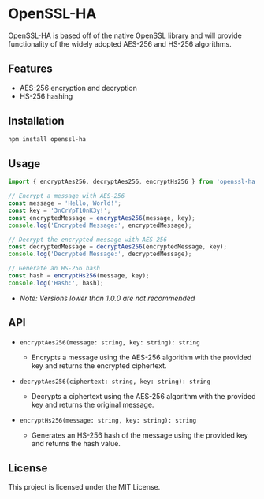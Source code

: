 # OpenSSL-HA

OpenSSL-HA is based off of the native OpenSSL library and will provide functionality of the widely adopted AES-256 and HS-256 algorithms.

## Features

- AES-256 encryption and decryption
- HS-256 hashing

## Installation

```bash
npm install openssl-ha
```

## Usage

```ts
import { encryptAes256, decryptAes256, encryptHs256 } from 'openssl-ha';

// Encrypt a message with AES-256
const message = 'Hello, World!';
const key = '3nCrYpT10nK3y!';
const encryptedMessage = encryptAes256(message, key);
console.log('Encrypted Message:', encryptedMessage);

// Decrypt the encrypted message with AES-256
const decryptedMessage = decryptAes256(encryptedMessage, key);
console.log('Decrypted Message:', decryptedMessage);

// Generate an HS-256 hash
const hash = encryptHs256(message, key);
console.log('Hash:', hash);
```

- *Note: Versions lower than 1.0.0 are not recommended*

## API

- `encryptAes256(message: string, key: string): string`  
    - Encrypts a message using the AES-256 algorithm with the provided key and returns the encrypted ciphertext.

- `decryptAes256(ciphertext: string, key: string): string`  
    - Decrypts a ciphertext using the AES-256 algorithm with the provided key and returns the original message.

- `encryptHs256(message: string, key: string): string`  
    - Generates an HS-256 hash of the message using the provided key and returns the hash value.

## License

This project is licensed under the MIT License.
